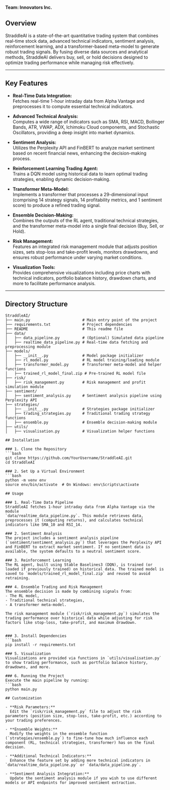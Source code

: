 **Team: Innovators Inc.**

## Overview

StraddleAI is a state-of-the-art quantitative trading system that combines real-time stock data, advanced technical indicators, sentiment analysis, reinforcement learning, and a transformer-based meta-model to generate robust trading signals. By fusing diverse data sources and analytical methods, StraddleAI delivers buy, sell, or hold decisions designed to optimize trading performance while managing risk effectively.

---

## Key Features

- **Real-Time Data Integration:**  
  Fetches real-time 1-hour intraday data from Alpha Vantage and preprocesses it to compute essential technical indicators.

- **Advanced Technical Analysis:**  
  Computes a wide range of indicators such as SMA, RSI, MACD, Bollinger Bands, ATR, VWAP, ADX, Ichimoku Cloud components, and Stochastic Oscillators, providing a deep insight into market dynamics.

- **Sentiment Analysis:**  
  Utilizes the Perplexity API and FinBERT to analyze market sentiment based on recent financial news, enhancing the decision-making process.

- **Reinforcement Learning Trading Agent:**  
  Trains a DQN model using historical data to learn optimal trading strategies, enabling dynamic decision-making.

- **Transformer Meta-Model:**  
  Implements a transformer that processes a 29-dimensional input (comprising 14 strategy signals, 14 profitability metrics, and 1 sentiment score) to produce a refined trading signal.

- **Ensemble Decision-Making:**  
  Combines the outputs of the RL agent, traditional technical strategies, and the transformer meta-model into a single final decision (Buy, Sell, or Hold).

- **Risk Management:**  
  Features an integrated risk management module that adjusts position sizes, sets stop-loss and take-profit levels, monitors drawdowns, and ensures robust performance under varying market conditions.

- **Visualization Tools:**  
  Provides comprehensive visualizations including price charts with technical indicators, portfolio balance history, drawdown charts, and more to facilitate performance analysis.

---

## Directory Structure

```plaintext
StraddleAI/
├── main.py                       # Main entry point of the project
├── requirements.txt              # Project dependencies
├── README                        # This readme file
├── data/
│   ├── data_pipeline.py          # (Optional) Simulated data pipeline
│   ├── realtime_data_pipeline.py # Real-time data fetching and preprocessing module
├── models/
│   ├── __init__.py               # Model package initializer
│   ├── rl_model.py               # RL model training/loading module
│   ├── transformer_model.py      # Transformer meta-model and helper functions
│   ├── trained_rl_model_final.zip # Pre-trained RL model file
├── risk/
│   ├── risk_management.py        # Risk management and profit simulation module
├── sentiment/
│   ├── sentiment_analysis.py     # Sentiment analysis pipeline using Perplexity API
├── strategies/
│   ├── __init__.py               # Strategies package initializer
│   ├── trading_strategies.py     # Traditional trading strategy functions
│   ├── ensemble.py               # Ensemble decision-making module
├── utils/
│   ├── visualisation.py          # Visualization helper functions

## Installation

### 1. Clone the Repository
```bash
git clone https://github.com/YourUsername/StraddleAI.git
cd StraddleAI

### 2. Set Up a Virtual Environment
```bash
python -m venv env
source env/bin/activate  # On Windows: env\Scripts\activate

## Usage

### 1. Real-Time Data Pipeline
StraddleAI fetches 1-hour intraday data from Alpha Vantage via the module  
`data/realtime_data_pipeline.py`. This module retrieves data, preprocesses it (computing returns), and calculates technical indicators like SMA_10 and RSI_14.

### 2. Sentiment Analysis
The project includes a sentiment analysis pipeline (`sentiment/sentiment_analysis.py`) that leverages the Perplexity API and FinBERT to extract market sentiment. If no sentiment data is available, the system defaults to a neutral sentiment score.

### 3. Reinforcement Learning
The RL agent, built using Stable Baselines3 (DQN), is trained (or loaded if previously trained) on historical data. The trained model is saved to `models/trained_rl_model_final.zip` and reused to avoid retraining.

### 4. Ensemble Trading and Risk Management
The ensemble decision is made by combining signals from:
- The RL model,
- Traditional technical strategies,
- A transformer meta-model.

The risk management module (`risk/risk_management.py`) simulates the trading performance over historical data while adjusting for risk factors like stop-loss, take-profit, and maximum drawdown.


### 3. Install Dependencies
```bash
pip install -r requirements.txt

### 5. Visualization
Visualizations are provided via functions in `utils/visualisation.py` to show trading performance, such as portfolio balance history, drawdowns, and more.

### 6. Running the Project
Execute the main pipeline by running:
```bash
python main.py

## Customization

- **Risk Parameters:**  
  Edit the `risk/risk_management.py` file to adjust the risk parameters (position size, stop-loss, take-profit, etc.) according to your trading preferences.

- **Ensemble Weights:**  
  Modify the weights in the ensemble function (`strategies/ensemble.py`) to fine-tune how much influence each component (RL, technical strategies, transformer) has on the final decision.

- **Additional Technical Indicators:**  
  Enhance the feature set by adding more technical indicators in `data/realtime_data_pipeline.py` or `data/data_pipeline.py`.

- **Sentiment Analysis Integration:**  
  Update the sentiment analysis module if you wish to use different models or API endpoints for improved sentiment extraction.



